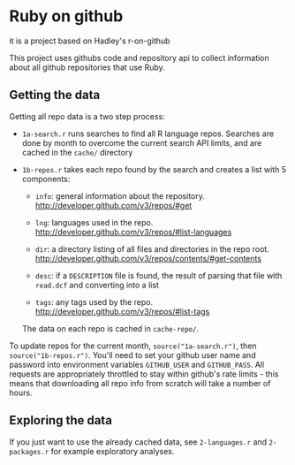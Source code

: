 # Ruby on github

it is a project based on Hadley's r-on-github

This project uses githubs code and repository api to collect information about 
all github repositories that use Ruby.

## Getting the data

Getting all repo data is a two step process:

* `1a-search.r` runs searches to find all R language repos. Searches are done by
  month to overcome the current search API limits, and are cached in the 
  `cache/` directory

* `1b-repos.r` takes each repo found by the search and creates a list with 5 
   components:

  * `info`: general information about the repository. 
    http://developer.github.com/v3/repos/#get
  
  * `lng`: languages used in the repo. 
    http://developer.github.com/v3/repos/#list-languages
    
  * `dir`: a directory listing of all files and directories in the repo root.
    http://developer.github.com/v3/repos/contents/#get-contents
  
  * `desc`: if a `DESCRIPTION` file is found, the result of parsing that
    file with `read.dcf` and converting into a list
    
  * `tags`: any tags used by the repo. 
     http://developer.github.com/v3/repos/#list-tags
  
  The data on each repo is cached in `cache-repo/`.
  
To update repos for the current month, `source("1a-search.r")`, then 
`source("1b-repos.r")`. You'll need to set your github user name and password
into environment variables `GITHUB_USER` and `GITHUB_PASS`. All requests are
appropriately throttled to stay within github's rate limits - this means that 
downloading all repo info from scratch will take a number of hours.

## Exploring the data

If you just want to use the already cached data, see `2-languages.r` and 
`2-packages.r` for example exploratory analyses.
